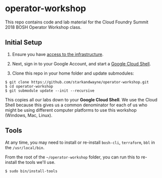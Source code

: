 # operator-workshop

This repo contains code and lab material for the Cloud Foundry Summit 2018 BOSH Operator Workshop class.

## Initial Setup

1. Ensure you have [access to the infrastructure][lab-0].

2. Next, sign in to your Google Account, and start a [Google Cloud Shell][cloud-shell].

3. Clone this repo in your home folder and update submodules:

```
$ git clone https://github.com/starkandwayne/operator-workshop.git
$ cd operator-workshop
$ git submodule update --init --recursive
```

This copies all our labs down to your **Google Cloud Shell**.  We use the Cloud Shell because this gives us a common denominator for each of us who might be using different computer platforms to use this workshop (Windows, Mac, Linux).

## Tools

At any time, you may need to install or re-install `bosh-cli`, `terraform`, `bbl` in the `/usr/local/bin`.

From the root of the `~/operator-workshop` folder, you can run this to re-install the tools we'll use.

```
$ sudo bin/install-tools
```

[lab-0]: https://github.com/starkandwayne/operator-workshop/tree/master/lab-0
[cloud-shell]: https://cloud.google.com/shell/

